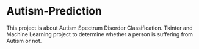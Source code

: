 # Autism-Prediction
This project is about Autism Spectrum Disorder Classification.
Tkinter and Machine Learning project to determine whether a person is suffering from Autism or not.

